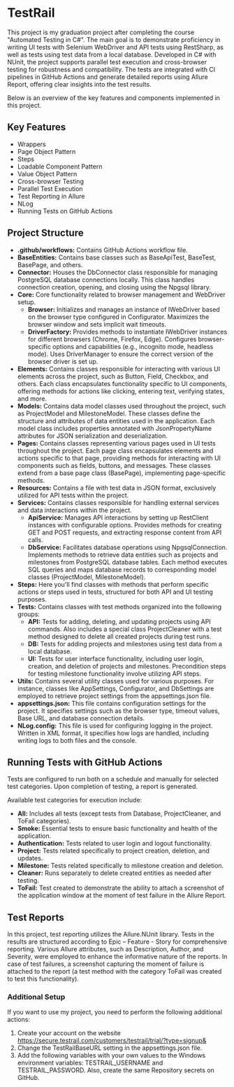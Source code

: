 # TestRail

This project is my graduation project after completing the course "Automated Testing in C#". The main goal is to demonstrate proficiency in writing UI tests with Selenium WebDriver and API tests using RestSharp, as well as tests using test data from a local database. Developed in C# with NUnit, the project supports parallel test execution and cross-browser testing for robustness and compatibility. The tests are integrated with CI pipelines in GitHub Actions and generate detailed reports using Allure Report, offering clear insights into the test results. 

Below is an overview of the key features and components implemented in this project. 

## Key Features
- Wrappers
- Page Object Pattern
- Steps
- Loadable Component Pattern
- Value Object Pattern
- Cross-browser Testing
- Parallel Test Execution
- Test Reporting in Allure
- NLog
- Running Tests on GitHub Actions

## Project Structure
- **.github/workflows:** Contains GitHub Actions workflow file.
- **BaseEntities:** Contains base classes such as BaseApiTest, BaseTest, BasePage, and others.
- **Connector:** Houses the DbConnector class responsible for managing PostgreSQL database connections locally. This class handles connection creation, opening, and closing using the Npgsql library.
- **Core:** Core functionality related to browser management and WebDriver setup.
	 - **Browser:** Initializes and manages an instance of IWebDriver based on the browser type configured in Configurator. Maximizes the browser window and sets implicit wait timeouts.
	 - **DriverFactory:** Provides methods to instantiate IWebDriver instances for different browsers (Chrome, Firefox, Edge). Configures browser-specific options and capabilities (e.g., incognito mode, headless mode). Uses DriverManager to ensure the correct version of the browser driver is set up.
- **Elements:** Contains classes responsible for interacting with various UI elements across the project, such as Button, Field, Checkbox, and others. Each class encapsulates functionality specific to UI components, offering methods for actions like clicking, entering text, verifying states, and more.
- **Models:** Contains data model classes used throughout the project, such as ProjectModel and MilestoneModel. These classes define the structure and attributes of data entities used in the application. Each model class includes properties annotated with JsonPropertyName attributes for JSON serialization and deserialization.
- **Pages:** Contains classes representing various pages used in UI tests throughout the project. Each page class encapsulates elements and actions specific to that page, providing methods for interacting with UI components such as fields, buttons, and messages. These classes extend from a base page class (BasePage), implementing page-specific methods.
- **Resources:** Contains a file with test data in JSON format, exclusively utilized for API tests within the project.
- **Services:** Contains classes responsible for handling external services and data interactions within the project.
	 - **ApiService:** Manages API interactions by setting up RestClient instances with configurable options. Provides methods for creating GET and POST requests, and extracting response content from API calls.
	 - **DbService:** Facilitates database operations using NpgsqlConnection. Implements methods to retrieve data entities such as projects and milestones from PostgreSQL database tables. Each method executes SQL queries and maps database records to corresponding model classes (ProjectModel, MilestoneModel).
- **Steps:** Here you'll find classes with methods that perform specific actions or steps used in tests, structured for both API and UI testing purposes.
- **Tests:** Contains classes with test methods organized into the following groups:
	 - **API:** Tests for adding, deleting, and updating projects using API commands. Also includes a special class ProjectCleaner with a test method designed to delete all created projects during test runs.
	 - **DB:** Tests for adding projects and milestones using test data from a local database.
	 - **UI:** Tests for user interface functionality, including user login, creation, and deletion of projects and milestones. Precondition steps for testing milestone functionality involve utilizing API steps.
- **Utils:** Contains several utility classes used for various purposes. For instance, classes like AppSettings, Configurator, and DbSettings are employed to retrieve project settings from the appsettings.json file.
- **appsettings.json:** This file contains configuration settings for the project. It specifies settings such as the browser type, timeout values, Base URL, and database connection details.
- **NLog.config:** This file is used for configuring logging in the project. Written in XML format, it specifies how logs are handled, including writing logs to both files and the console.

## Running Tests with GitHub Actions
Tests are configured to run both on a schedule and manually for selected test categories. Upon completion of testing, a report is generated.

Available test categories for execution include:

- **All:** Includes all tests (except tests from Database, ProjectCleaner, and ToFail categories).
- **Smoke:** Essential tests to ensure basic functionality and health of the application.
- **Authentication:** Tests related to user login and logout functionality.
- **Project:** Tests related specifically to project creation, deletion, and updates.
- **Milestone:** Tests related specifically to milestone creation and deletion.
- **Cleaner:** Runs separately to delete created entities as needed after testing.
- **ToFail:** Test created to demonstrate the ability to attach a screenshot of the application window at the moment of test failure in the Allure Report.

## Test Reports
In this project, test reporting utilizes the Allure.NUnit library. Tests in the results are structured according to Epic – Feature - Story for comprehensive reporting. Various Allure attributes, such as Description, Author, and Severity, were employed to enhance the informative nature of the reports. In case of test failures, a screenshot capturing the moment of failure is attached to the report (a test method with the category ToFail was created to test this functionality).


### Additional Setup

If you want to use my project, you need to perform the following additional actions:

1. Create your account on the website https://secure.testrail.com/customers/testrail/trial/?type=signup& 
2. Change the TestRailBaseURL setting in the appsettings.json file.
3. Add the following variables with your own values to the Windows environment variables: TESTRAIL_USERNAME and TESTRAIL_PASSWORD. Also, create the same Repository secrets on GitHub. 